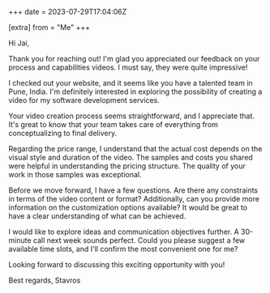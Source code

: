 +++
date = 2023-07-29T17:04:06Z

[extra]
from = "Me"
+++

Hi Jai,

Thank you for reaching out! I'm glad you appreciated our feedback on your process and capabilities videos. I must say, they were quite impressive!

I checked out your website, and it seems like you have a talented team in Pune, India. I'm definitely interested in exploring the possibility of creating a video for my software development services.

Your video creation process seems straightforward, and I appreciate that. It's great to know that your team takes care of everything from conceptualizing to final delivery.

Regarding the price range, I understand that the actual cost depends on the visual style and duration of the video. The samples and costs you shared were helpful in understanding the pricing structure. The quality of your work in those samples was exceptional.

Before we move forward, I have a few questions. Are there any constraints in terms of the video content or format? Additionally, can you provide more information on the customization options available? It would be great to have a clear understanding of what can be achieved.

I would like to explore ideas and communication objectives further. A 30-minute call next week sounds perfect. Could you please suggest a few available time slots, and I'll confirm the most convenient one for me?

Looking forward to discussing this exciting opportunity with you!

Best regards,
Stavros

